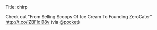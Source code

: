 Title: chirp

Check out "From Selling Scoops Of Ice Cream To Founding ZeroCater" <a href="http://t.co/iZBFIdl98v">http://t.co/iZBFIdl98v</a> (via <a href="http://twitter.com/pocket">@pocket</a>)
